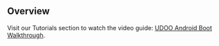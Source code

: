 ## Overview

Visit our Tutorials section to watch the video guide: [UDOO Android Boot Walkthrough](/tutorial/udoo-android-boot-walkthrough/).

